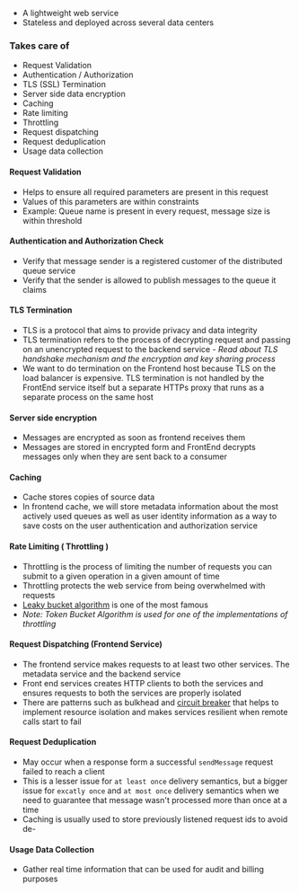 - A lightweight web service 
- Stateless and deployed across several data centers

### Takes care of
- Request Validation
- Authentication / Authorization
- TLS (SSL) Termination
- Server side data encryption 
- Caching
- Rate limiting
- Throttling
- Request dispatching
- Request deduplication
- Usage data collection

#### Request Validation
- Helps to ensure all required parameters are present in this request
- Values of this parameters are within constraints
- Example: Queue name is present in every request, message size is within threshold

#### Authentication and Authorization Check
- Verify that message sender is a registered customer of the distributed queue service
- Verify that the sender is allowed to publish messages to the queue it claims

#### TLS Termination
- TLS is a protocol that aims to provide privacy and data integrity
- TLS termination refers to the process of decrypting request and passing on an unencrypted request to the backend service - *Read about TLS handshake mechanism and the encryption and key sharing process*
- We want to do termination on the Frontend host because TLS on the load balancer is expensive. TLS termination is not handled by the FrontEnd service itself but a separate HTTPs proxy that runs as a separate process on the same host

#### Server side encryption
- Messages are encrypted as soon as frontend receives them
- Messages are stored in encrypted form and FrontEnd decrypts messages only when they are sent back to a consumer
#### Caching
- Cache stores copies of source data
- In frontend cache, we will store metadata information about the most actively used queues as well as user identity information as a way to save costs on the user authentication and authorization service

#### Rate Limiting ( Throttling )
- Throttling is the process of limiting the number of requests you can submit to a given operation in a given amount of time
- Throttling protects the web service from being overwhelmed with requests
- [Leaky bucket algorithm](https://www.tutorialspoint.com/what-is-leaky-bucket-algorithm-in-computer-networks) is one of the most famous 
- *Note: Token Bucket Algorithm is used for one of the implementations of throttling*

#### Request Dispatching (Frontend Service)
- The frontend service makes requests to at least two other services. The metadata service and the backend service
- Front end services creates HTTP clients to both the services and ensures requests to both the services are properly isolated
- There are patterns such as bulkhead and [circuit breaker](https://www.youtube.com/shorts/Rr3nhxWwQGs?feature=share) that helps to implement resource isolation and makes services resilient when remote calls start to fail

#### Request Deduplication
- May occur when a response form a successful `sendMessage` request failed to reach a client
- This is a lesser issue for `at least once` delivery semantics, but a bigger issue for `excatly once` and `at most once` delivery semantics when we need to guarantee that message wasn't processed more than once at a time
- Caching is usually used to store previously listened request ids to avoid de-


#### Usage Data Collection
- Gather real time information that can be used for audit and billing purposes
